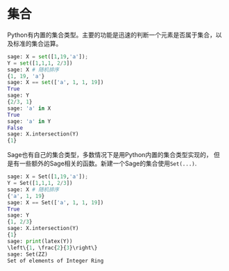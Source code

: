 集合
===

Python有内置的集合类型。主要的功能是迅速的判断一个元素是否属于集合，以及标准的集合运算。
```py
sage: X = set([1,19,'a']);
Y = set([1,1,1, 2/3])
sage: X # 随机排序
{1, 19, 'a'}
sage: X == set(['a', 1, 1, 19])
True
sage: Y
{2/3, 1}
sage: 'a' in X
True
sage: 'a' in Y
False
sage: X.intersection(Y)
{1}
```

Sage也有自己的集合类型，多数情况下是用Python内置的集合类型实现的，
但是有一些额外的Sage相关的函数。新建一个Sage的集合使用`Set(...)`.

```py
sage: X = Set([1,19,'a']);
Y = Set([1,1,1, 2/3])
sage: X # 随机排序
{'a', 1, 19}
sage: X == Set(['a', 1, 1, 19])
True
sage: Y
{1, 2/3}
sage: X.intersection(Y)
{1}
sage: print(latex(Y))
\left\{1, \frac{2}{3}\right\}
sage: Set(ZZ)
Set of elements of Integer Ring
```
